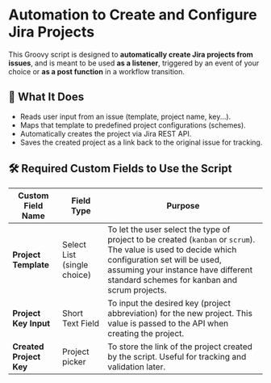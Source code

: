 # Automation to Create and Configure Jira Projects

This Groovy script is designed to **automatically create Jira projects from issues**, and is meant to be used **as a listener**, triggered by an event of your choice or **as a post function** in a workflow transition.

## 🔧 What It Does

- Reads user input from an issue (template, project name, key...).
- Maps that template to predefined project configurations (schemes).
- Automatically creates the project via Jira REST API.
- Saves the created project as a link back to the original issue for tracking.

## 🛠️ Required Custom Fields to Use the Script

| Custom Field Name       | Field Type                                 | Purpose                                                                                                                                           |
| ----------------------- | ------------------------------------------ | ------------------------------------------------------------------------------------------------------------------------------------------------- |
| **Project Template**    | Select List (single choice)                | To let the user select the type of project to be created (`kanban` or `scrum`). The value is used to decide which configuration set will be used, assuming your instance have different standard schemes for kanban and scrum projects. |
| **Project Key Input**   | Short Text Field                           | To input the desired key (project abbreviation) for the new project. This value is passed to the API when creating the project.                   |
| **Created Project Key** | Project picker | To store the link of the project created by the script. Useful for tracking and validation later.                                                  |
